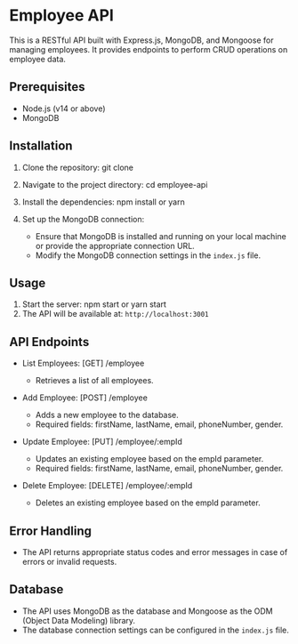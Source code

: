 # Employee API

This is a RESTful API built with Express.js, MongoDB, and Mongoose for managing employees. It provides endpoints to perform CRUD operations on employee data.

## Prerequisites

- Node.js (v14 or above)
- MongoDB

## Installation

1. Clone the repository:
   git clone <repository-url>

2. Navigate to the project directory:
   cd employee-api

3. Install the dependencies:
   npm install or yarn

4. Set up the MongoDB connection:
   - Ensure that MongoDB is installed and running on your local machine or provide the appropriate connection URL.
   - Modify the MongoDB connection settings in the `index.js` file.

## Usage

1. Start the server:
   npm start or yarn start
2. The API will be available at: `http://localhost:3001`

## API Endpoints

- List Employees: [GET] /employee

  - Retrieves a list of all employees.

- Add Employee: [POST] /employee

  - Adds a new employee to the database.
  - Required fields: firstName, lastName, email, phoneNumber, gender.

- Update Employee: [PUT] /employee/:empId

  - Updates an existing employee based on the empId parameter.
  - Required fields: firstName, lastName, email, phoneNumber, gender.

- Delete Employee: [DELETE] /employee/:empId
  - Deletes an existing employee based on the empId parameter.

## Error Handling

- The API returns appropriate status codes and error messages in case of errors or invalid requests.

## Database

- The API uses MongoDB as the database and Mongoose as the ODM (Object Data Modeling) library.
- The database connection settings can be configured in the `index.js` file.
